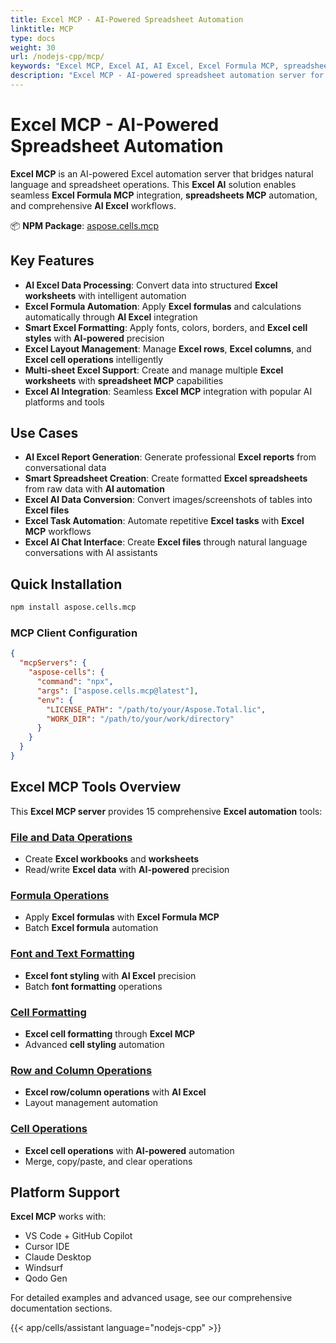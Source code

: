 ```yaml
---
title: Excel MCP - AI-Powered Spreadsheet Automation
linktitle: MCP
type: docs
weight: 30
url: /nodejs-cpp/mcp/
keywords: "Excel MCP, Excel AI, AI Excel, Excel Formula MCP, spreadsheets MCP, Excel automation, AI-powered Excel"
description: "Excel MCP - AI-powered spreadsheet automation server for Excel AI integration, Excel Formula MCP, and comprehensive Excel automation workflows"
---
```


# Excel MCP - AI-Powered Spreadsheet Automation

**Excel MCP** is an AI-powered Excel automation server that bridges natural language and spreadsheet operations. This **Excel AI** solution enables seamless **Excel Formula MCP** integration, **spreadsheets MCP** automation, and comprehensive **AI Excel** workflows.

📦 **NPM Package**: [aspose.cells.mcp](https://www.npmjs.com/package/aspose.cells.mcp)

## Key Features

- **AI Excel Data Processing**: Convert data into structured **Excel worksheets** with intelligent automation
- **Excel Formula Automation**: Apply **Excel formulas** and calculations automatically through **AI Excel** integration  
- **Smart Excel Formatting**: Apply fonts, colors, borders, and **Excel cell styles** with **AI-powered** precision
- **Excel Layout Management**: Manage **Excel rows**, **Excel columns**, and **Excel cell operations** intelligently
- **Multi-sheet Excel Support**: Create and manage multiple **Excel worksheets** with **spreadsheet MCP** capabilities
- **Excel AI Integration**: Seamless **Excel MCP** integration with popular AI platforms and tools

## Use Cases

- **AI Excel Report Generation**: Generate professional **Excel reports** from conversational data
- **Smart Spreadsheet Creation**: Create formatted **Excel spreadsheets** from raw data with **AI automation**
- **Excel AI Data Conversion**: Convert images/screenshots of tables into **Excel files**
- **Excel Task Automation**: Automate repetitive **Excel tasks** with **Excel MCP** workflows
- **Excel AI Chat Interface**: Create **Excel files** through natural language conversations with AI assistants

## Quick Installation

```bash
npm install aspose.cells.mcp
```

### MCP Client Configuration

```json
{
  "mcpServers": {
    "aspose-cells": {
      "command": "npx",
      "args": ["aspose.cells.mcp@latest"],
      "env": {
        "LICENSE_PATH": "/path/to/your/Aspose.Total.lic",
        "WORK_DIR": "/path/to/your/work/directory"
      }
    }
  }
}
```

## Excel MCP Tools Overview

This **Excel MCP server** provides 15 comprehensive **Excel automation** tools:

### [File and  Data Operations](/cells/nodejs-cpp/mcp/file-operations/)
- Create **Excel workbooks** and **worksheets**
- Read/write **Excel data** with **AI-powered** precision

### [Formula Operations](/cells/nodejs-cpp/mcp/apply-formula/)
- Apply **Excel formulas** with **Excel Formula MCP**
- Batch **Excel formula** automation

### [Font and  Text Formatting](/cells/nodejs-cpp/mcp/font-formatting/)
- **Excel font styling** with **AI Excel** precision
- Batch **font formatting** operations

### [Cell Formatting](/cells/nodejs-cpp/mcp/cell-formatting/)
- **Excel cell formatting** through **Excel MCP**
- Advanced **cell styling** automation

### [Row and  Column Operations](/cells/nodejs-cpp/mcp/row-column-operations/)
- **Excel row/column operations** with **AI Excel**
- Layout management automation

### [Cell Operations](/cells/nodejs-cpp/mcp/cell-operations/)
- **Excel cell operations** with **AI-powered** automation
- Merge, copy/paste, and clear operations

## Platform Support

**Excel MCP** works with:
- VS Code + GitHub Copilot
- Cursor IDE
- Claude Desktop
- Windsurf
- Qodo Gen

For detailed examples and advanced usage, see our comprehensive documentation sections.

{{< app/cells/assistant language="nodejs-cpp" >}}